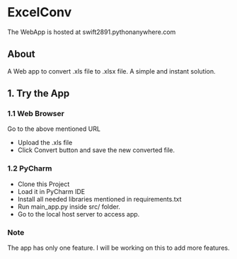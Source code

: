 # ExcelConv
The WebApp is hosted at 
swift2891.pythonanywhere.com

## About
A Web app to convert .xls file to .xlsx file. A simple and instant solution. 

## 1. Try the App
### 1.1 Web Browser
Go to the above mentioned URL
* Upload the .xls file
* Click Convert button and save the new converted file.

### 1.2 PyCharm
* Clone this Project
* Load it in PyCharm IDE
* Install all needed libraries mentioned in requirements.txt 
* Run main_app.py inside src/ folder. 
* Go to the local host server to access app.

### Note
The app has only one feature. I will be working on this to add more features.